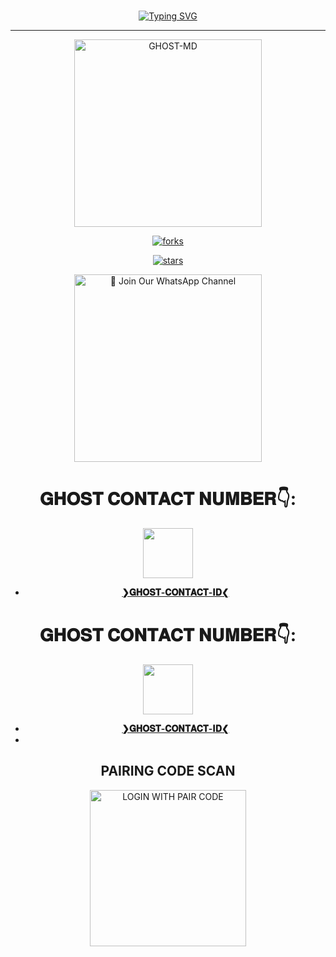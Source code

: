 <br>
 </p>
    <p align="center">
<a href="https://git.io/typing-svg"><img src="https://readme-typing-svg.demolab.com?font=EB+Garamond&weight=800&size=28&duration=4000&pause=1000&random=false&width=435&lines=WELCOME+TO+GHOST-MD;MULTI-DEVICE+WHATSAPP+BOT;DEVELOPED+BY;KINDGHOST,CYBERGHOST." alt="Typing SVG" /></a>

 
  
<div align="center">
</p

<hr>

<hr>

<p align="center">
  <a href="https://youtu.be/WcA7GZuaN0A">
    <img alt="GHOST-MD" height="300" src="https://telegra.ph/file/26fa981907598d22aa4e1.jpg">

    

![forks](https://github.com/Cyberghost352/GHOST-MD.git)

![stars](https://github.com/Cyberghost352/GHOST-MD.git)




<a href="https://chat.whatsapp.com/DhCdan60qzH0yoIxmybU3i"><img src="https://img.shields.io/badge/%E2%9D%A4%EF%B8%8F%E2%80%8D%20Join%20Our%20WhatsApp%20Channel%F0%9F%91%A8%E2%80%8D%F0%9F%92%BB-green" alt="📎 Join Our WhatsApp Channel" width="300"></a>


# 𝐆𝐇𝐎𝐒𝐓 𝐂𝐎𝐍𝐓𝐀𝐂𝐓 𝐍𝐔𝐌𝐁𝐄𝐑👇:
<img src="https://telegra.ph/file/f8ced69143daac134f2d7.jpg" width=80 height=80></a>   
- [**❯𝐆𝐇𝐎𝐒𝐓-𝐂𝐎𝐍𝐓𝐀𝐂𝐓-𝐈𝐃❮**](https://wa.me/+94741140620?text=*❝𝙷𝙴𝚈◹𝙶𝙷𝙾𝚂𝚃✗𝙿𝚁𝙾𝙶𝚁𝙰𝙼𝙴𝚁❞⛺*)
# 𝐆𝐇𝐎𝐒𝐓 𝐂𝐎𝐍𝐓𝐀𝐂𝐓 𝐍𝐔𝐌𝐁𝐄𝐑👇:
<img src="https://telegra.ph/file/68dd5640f7ca165397913.jpg" width=80 height=80></a>   
- [**❯𝐆𝐇𝐎𝐒𝐓-𝐂𝐎𝐍𝐓𝐀𝐂𝐓-𝐈𝐃❮**](https://wa.me/+94718919262?text=*❝𝙷𝙴𝚈◹𝙶𝙷𝙾𝚂𝚃✗𝙿𝚁𝙾𝙶𝚁𝙰𝙼𝙴𝚁❞⛺*)
-
##  PAIRING CODE SCAN
<a href="https://pair-web-public.koyeb.app/"><img src="https://pair-web-public.koyeb.app/" alt="LOGIN WITH PAIR CODE" width="250"></a>
